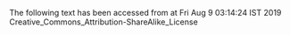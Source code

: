 The following text has been accessed from at Fri Aug 9 03:14:24 IST 2019
Creative_Commons_Attribution-ShareAlike_License
